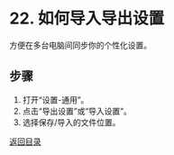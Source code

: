 # 22. 如何导入导出设置

方便在多台电脑间同步你的个性化设置。

## 步骤
1. 打开“设置-通用”。
2. 点击“导出设置”或“导入设置”。
3. 选择保存/导入的文件位置。

[返回目录](00-目录.md)

